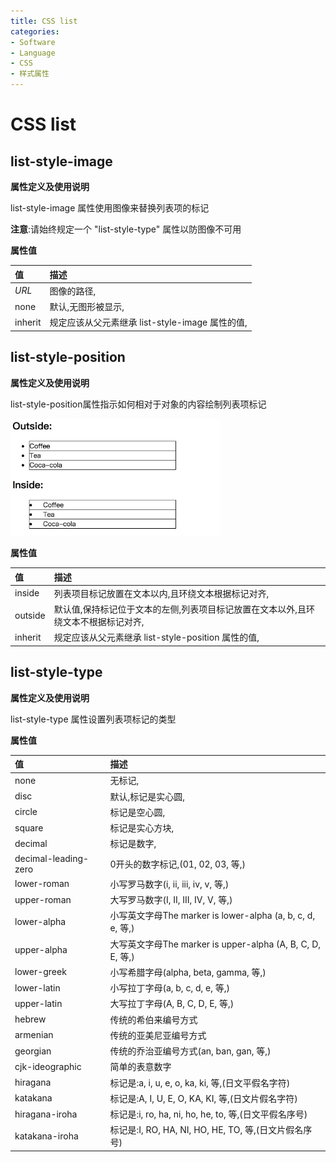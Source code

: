 ```yaml
---
title: CSS list
categories:
- Software
- Language
- CSS
- 样式属性
---
```

# CSS list

## list-style-image

**属性定义及使用说明**

list-style-image 属性使用图像来替换列表项的标记

**注意**:请始终规定一个 "list-style-type" 属性以防图像不可用

**属性值**

| 值      | 描述                                             |
| :------ | :----------------------------------------------- |
| *URL*   | 图像的路径,                                     |
| none    | 默认,无图形被显示,                             |
| inherit | 规定应该从父元素继承 list-style-image 属性的值, |

## list-style-position

**属性定义及使用说明**

list-style-position属性指示如何相对于对象的内容绘制列表项标记

<img src="https://raw.githubusercontent.com/LuShan123888/Files/main/Pictures/2020-12-10-E3EA5DE4-B898-450C-BE58-D2EBC1C70D8E.jpg" alt="img" style="zoom:33%;" />

**属性值**

| 值      | 描述                                                         |
| :------ | :----------------------------------------------------------- |
| inside  | 列表项目标记放置在文本以内,且环绕文本根据标记对齐,         |
| outside | 默认值,保持标记位于文本的左侧,列表项目标记放置在文本以外,且环绕文本不根据标记对齐, |
| inherit | 规定应该从父元素继承 list-style-position 属性的值,          |

## list-style-type

**属性定义及使用说明**

list-style-type 属性设置列表项标记的类型

**属性值**

| 值                   | 描述                                                        |
| :------------------- | :---------------------------------------------------------- |
| none                 | 无标记,                                                    |
| disc                 | 默认,标记是实心圆,                                        |
| circle               | 标记是空心圆,                                              |
| square               | 标记是实心方块,                                            |
| decimal              | 标记是数字,                                                |
| decimal-leading-zero | 0开头的数字标记,(01, 02, 03, 等,)                         |
| lower-roman          | 小写罗马数字(i, ii, iii, iv, v, 等,)                       |
| upper-roman          | 大写罗马数字(I, II, III, IV, V, 等,)                       |
| lower-alpha          | 小写英文字母The marker is lower-alpha (a, b, c, d, e, 等,) |
| upper-alpha          | 大写英文字母The marker is upper-alpha (A, B, C, D, E, 等,) |
| lower-greek          | 小写希腊字母(alpha, beta, gamma, 等,)                      |
| lower-latin          | 小写拉丁字母(a, b, c, d, e, 等,)                           |
| upper-latin          | 大写拉丁字母(A, B, C, D, E, 等,)                           |
| hebrew               | 传统的希伯来编号方式                                        |
| armenian             | 传统的亚美尼亚编号方式                                      |
| georgian             | 传统的乔治亚编号方式(an, ban, gan, 等,)                    |
| cjk-ideographic      | 简单的表意数字                                              |
| hiragana             | 标记是:a, i, u, e, o, ka, ki, 等,(日文平假名字符)       |
| katakana             | 标记是:A, I, U, E, O, KA, KI, 等,(日文片假名字符)       |
| hiragana-iroha       | 标记是:i, ro, ha, ni, ho, he, to, 等,(日文平假名序号)   |
| katakana-iroha       | 标记是:I, RO, HA, NI, HO, HE, TO, 等,(日文片假名序号)   |